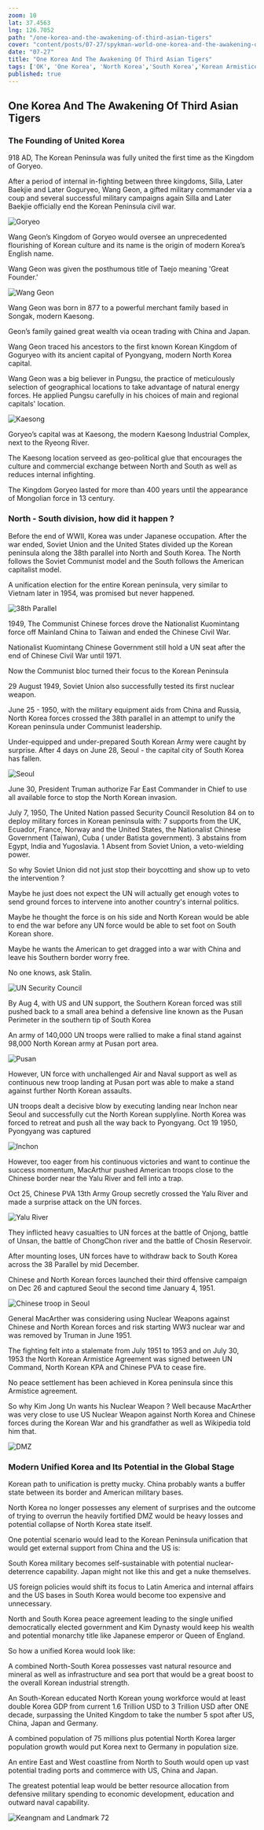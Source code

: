 ```yaml
---
zoom: 10
lat: 37.4563
lng: 126.7052
path: "/one-korea-and-the-awakening-of-third-asian-tigers"
cover: "content/posts/07-27/spykman-world-one-korea-and-the-awakening-of-third-asian-tigers.png"
date: "07-27"
title: "One Korea And The Awakening Of Third Asian Tigers"
tags: ['OK', 'One Korea', 'North Korea','South Korea','Korean Armistice Agrement','Wang Geon','Kaesong','Keasong Industrial Complex','United Korea','Spykman World','Nicholas Spykman']
published: true
---
```

## One Korea And The Awakening Of Third Asian Tigers

### The Founding of United Korea

918 AD, The Korean Peninsula was fully united the first time as the Kingdom of Goryeo. 

After a period of internal in-fighting between three kingdoms, Silla,  Later Baekjie and Later Goguryeo, Wang Geon, a gifted military commander via a coup and several successful military campaigns again Silla and Later Baekjie officially end the Korean Peninsula civil war.

![Goryeo](https://upload.wikimedia.org/wikipedia/commons/c/cc/Koryo_map.png)

Wang Geon’s Kingdom of Goryeo would oversee an unprecedented flourishing of Korean culture and its name is the origin of modern Korea’s English name. 

Wang Geon was given the posthumous title of Taejo meaning 'Great Founder.' 

![Wang Geon](https://upload.wikimedia.org/wikipedia/commons/b/b7/Goryo_Taejo_Wangkun_2.jpg)

Wang Geon was born in 877 to a powerful merchant family based in Songak, modern Kaesong. 

Geon’s family gained great wealth via ocean trading with China and Japan. 

Wang Geon traced his ancestors to the first known Korean Kingdom of Goguryeo with its ancient capital of Pyongyang, modern North Korea capital.

Wang Geon was a big believer in Pungsu, the practice of meticulously selection of geographical locations to take advantage of natural energy forces. He applied Pungsu carefully in his choices of main and regional capitals' location.

![Kaesong](https://proxy.duckduckgo.com/iu/?u=http%3A%2F%2Fwww.tothetick.com%2Fwp-content%2Fuploads%2F2013%2F09%2FKaesong-Industrial-Complex.gif&f=1)

Goryeo’s capital was at Kaesong, the modern Kaesong Industrial Complex, next to the Ryeong River.

The Kaesong location serveed as geo-political glue that encourages the culture and commercial exchange between North and South as well as reduces internal infighting.

The Kingdom Goryeo lasted for more than 400 years until the appearance of Mongolian force in 13 century. 

### North - South division, how did it happen ?

Before the end of WWII, Korea was under Japanese occupation. After the war ended, Soviet Union and the United States divided up the Korean peninsula along the 38th parallel into North and South Korea. The North follows the Soviet Communist model and the South follows the American capitalist model.

A unification election for the entire Korean peninsula, very similar to Vietnam later in 1954, was promised but never happened. 

![38th Parallel](https://upload.wikimedia.org/wikipedia/commons/thumb/b/bd/Korea_DMZ.svg/1280px-Korea_DMZ.svg.png)

1949, The Communist Chinese forces drove the Nationalist Kuomintang force off Mainland China to Taiwan and ended the Chinese Civil War. 

Nationalist Kuomintang Chinese Government still hold a UN seat after the end of Chinese Civil War until 1971.

Now the Communist bloc turned their focus to the Korean Peninsula 

29 August 1949, Soviet Union also successfully tested its first nuclear weapon. 

June 25 - 1950, with the military equipment aids from China and Russia, North Korea forces crossed the 38th parallel in an attempt to unify the Korean peninsula under Communist leadership.
 
Under-equipped and under-prepared South Korean Army were caught by surprise. After 4 days on June 28,  Seoul - the capital city of South Korea has fallen. 

![Seoul](https://previews.dropbox.com/p/thumb/AAg4yC2ShU6HdKHS40Xc7aC6wWiqLNDDkZa7tDpBNk6OURnIYnvpW66CyvZzgM_8pbutMrT7Vu6oS7V5ZAE7zDyRjU0kvspYhi3Zh_sSZALeCNxttd8MC7KStBSCxYmUHPytbnBPfbiC1Ooc8es7f9DGkGJD-XX-wFnXVlH506lRzZ-4pLZefx9uEBhx19mx4T5wCo2rJI0z9DEPn3XV2Jmi5UEuKWc1YlUMS-8qHkxnN6wYmGHXwCXEwPrm9Arl32W8ASU_oM8cm9YngQbMlf2PKC9wLAYPrrmmE5IkPavEthrkUjNoKSrghhC0FbP-u_eQ0AbhQq2nqCJOTyrlf-zT/p.jpeg?fv_content=true&size_mode=5)

June 30, President Truman authorize Far East Commander in Chief to use all available force to stop the North Korean invasion. 

July 7, 1950, The United Nation passed Security Council Resolution 84 on to deploy military forces in Korean peninsula with:
7 supports from the UK, Ecuador, France, Norway and the United States, the Nationalist Chinese Government (Taiwan),  Cuba ( under Batista government).
3 abstains from Egypt, India and Yugoslavia.
1 Absent from Soviet Union, a veto-wielding power.

So why Soviet Union did not just stop their boycotting and show up to veto the intervention ?

Maybe he just does not expect the UN will actually get enough votes to send ground forces to intervene into another country's internal politics. 

Maybe he thought the force is on his side and North Korean would be able to end the war before any UN force would be able to set foot on South Korean shore.

Maybe he wants the American to get dragged into a war with China and leave his Southern border worry free.

No one knows, ask Stalin.

![UN Security Council](https://proxy.duckduckgo.com/iu/?u=https%3A%2F%2Fs3.amazonaws.com%2Fs3.timetoast.com%2Fpublic%2Fuploads%2Fphotos%2F8366718%2F64552.jpg%3F1478472101&f=1)

By Aug 4, with US and UN support, the Southern Korean forced was still pushed back to a small area behind a defensive line known as the Pusan Perimeter in the southern tip of South Korea 

An army of 140,000 UN troops were rallied to make a final stand against 98,000 North Korean army at Pusan port area.

![Pusan](https://previews.dropbox.com/p/thumb/AAjq5hqoJBtHVWjW1q2Fx8HfXSsAtIL6oKs9FoXTCTtqTRx1B-IskxJFQ0c4AwS4NIbZyttQkeqIIvn1X1cEgkRxtCYiBfT__EagfthZm3hQMk46Nw1skDxh9PE-_k7H85pm0OaTjQAnRbUyo05KcjBEM59FuxzSwiAqGeTy9Cd7s6Q-rZNeuvcXjPsXdS1yn7YG1RIGpg_VN0AfBymwsGaYR3u6pWl1_IvS_MJHDXzIFXinLlK4vobmMM1JoUd8oOeK3lJhinFKxYADeczizYd47Wcxb37Gna318W3QcNK-QLOdkCis6X7ESvYFQ-ewAvJUPtKYUe3aMYry2HZ3Lqyx/p.png?fv_content=true&size_mode=5) 

However, UN force with unchallenged Air and Naval support as well as continuous new troop landing at Pusan port was able to make a stand against further North Korean assaults. 

UN troops dealt a decisive blow by executing landing near Inchon near Seoul and successfully cut the North Korean supplyline. North Korea was forced to retreat and push all the way back to Pyongyang. Oct 19 1950, Pyongyang was captured

![Inchon](https://upload.wikimedia.org/wikipedia/commons/thumb/9/92/Battle_of_Inchon.png/1280px-Battle_of_Inchon.png)

However, too eager from his continuous victories and want to continue the success momentum, MacArthur pushed American troops close to the Chinese border near the Yalu River and fell into a trap.

Oct 25, Chinese PVA 13th Army Group secretly crossed the Yalu River and made a surprise attack on the UN forces.

![Yalu River](https://upload.wikimedia.org/wikipedia/en/8/8d/China_Crosses_Yalu.jpg)

They inflicted heavy casualties to UN forces at the battle of Onjong, battle of Unsan, the battle of ChongChon river and the battle of Chosin Reservoir.  

After mounting loses, UN forces have to withdraw back to South Korea across the 38 Parallel by mid December. 

Chinese and North Korean forces launched their third offensive campaign on Dec 26 and captured Seoul the second time January 4, 1951. 

![Chinese troop in Seoul](https://upload.wikimedia.org/wikipedia/en/a/a3/China_capture_Seoul.jpg)

General MacArther was considering using Nuclear Weapons against Chinese and North Korean forces and risk starting WW3 nuclear war and was removed by Truman in June 1951. 

The fighting felt into a stalemate from July 1951 to 1953 and on July 30, 1953 the North Korean Armistice Agreement was signed between UN Command, North Korean KPA and Chinese PVA to cease fire. 

No peace settlement has been achieved in Korea peninsula since this Armistice agreement. 

So why Kim Jong Un wants his Nuclear Weapon ? Well because MacArther was very close to use US Nuclear Weapon against North Korea and Chinese forces during the Korean War and his grandfather as well as Wikipedia told him that. 


![DMZ](https://upload.wikimedia.org/wikipedia/commons/thumb/e/ea/070401_Panmunjeom3.jpg/1920px-070401_Panmunjeom3.jpg)

### Modern Unified Korea and Its Potential in the Global Stage

Korean path to unification is pretty mucky. China probably wants a buffer state between its border and American military bases. 

North Korea no longer possesses any element of surprises and the outcome of trying to overrun the heavily fortified DMZ would be heavy losses and potential collapse of North Korea state itself.

One potential scenario would lead to the Korean Peninsula unification that would get external support from China and the US is:

South Korea military becomes self-sustainable with potential nuclear-deterrence capability. Japan might not like this and get a nuke themselves. 

US foreign policies would shift its focus to Latin America and internal affairs and the US bases in South Korea would become too expensive and unnecessary. 

North and South Korea peace agreement leading to the single unified democratically elected government and Kim Dynasty would keep his wealth and potential monarchy title like Japanese emperor or Queen of England.

So how a unified Korea would look like:

A combined North-South Korea possesses vast natural resource and mineral as well as infrastructure and sea port that would be a great boost to the overall Korean industrial strength. 

An South-Korean educated North Korean young workforce would at least double Korea GDP from current 1.6 Trillion USD to 3 Trillion USD after ONE decade, surpassing the United Kingdom to take the number 5 spot after US, China, Japan and Germany. 

A combined population of 75 millions plus potential North Korea larger population growth would put Korea next to Germany in population size. 

An entire East and West coastline from North to South would open up vast potential trading ports and commerce with US, China and Japan. 

The greatest potential leap would be better resource allocation from defensive military spending to economic development, education and outward naval capability.


![Keangnam and Landmark 72](https://storage.googleapis.com/spykman-world/2%20Keangnam%20and%201%20Landmark72%20-%202%20Korean%20Men%20and%201%20BobA.png)


